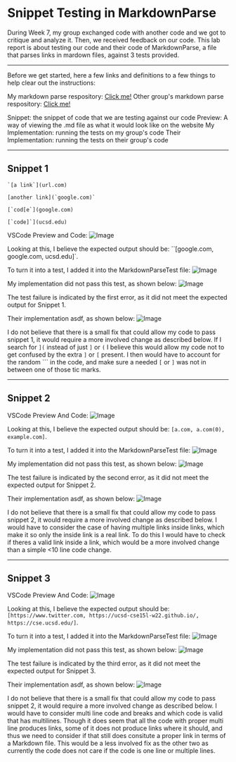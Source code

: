 # Snippet Testing in MarkdownParse
During Week 7, my group exchanged code with another code and we got to critique and analyze it. Then, we received feedback on our code. This lab report is about testing our code and their code of MarkdownParse, a file that parses links in mardown files, against 3 tests provided.

---
Before we get started, here a few links and definitions to a few things to help clear out the instructions:

My markdown parse respository: [Click me!](https://github.com/CaylinCat/CSE15L-Panther)
Other group's markdown parse respository: [Click me!](https://github.com/ShashankVenkatramani/markdown-parse)

Snippet: the snippet of code that we are testing against our code
Preview: A way of viewing the .md file as what it would look like on the website
My Implementation: running the tests on my group's code
Their Implementation: running the tests on their group's code

---
## Snippet 1

```
`[a link`](url.com)

[another link](`google.com)`

[`cod[e`](google.com)

[`code]`](ucsd.edu)
```
VSCode Preview and Code: ![Image](/labReport4Images/preview1.PNG)

Looking at this, I believe the expected output should be: ``\[google.com, google.com, ucsd.edu]`.

To turn it into a test, I added it into the MarkdownParseTest file:
![Image](/labReport4Images/addingtests1.PNG)

My implementation did not pass this test, as shown below:
![Image](/labReport4Images/runningcommands.PNG)

The test failure is indicated by the first error, as it did not meet the expected output for Snippet 1.

Their implementation asdf, as shown below:
![Image](/labReport4Images/runningcommands2.PNG)

I do not believe that there is a small fix that could allow my code to pass snippet 1, it would require a more involved change as described below. If I search for `](` instead of just `]` or `(` I believe this would allow my code not to get confused by the extra `]` or `[` present. I then would have to account for the random ``\` in the code, and make sure a needed `[` or `]` was not in between one of those tic marks.

---
## Snippet 2

VSCode Preview And Code: ![Image](/labReport4Images/preview2.PNG)

Looking at this, I believe the expected output should be: `[a.com, a.com(0), example.com]`.

To turn it into a test, I added it into the MarkdownParseTest file:
![Image](/labReport4Images/addingtests2.PNG)

My implementation did not pass this test, as shown below:
![Image](/labReport4Images/runningcommands.PNG)

The test failure is indicated by the second error, as it did not meet the expected output for Snippet 2.

Their implementation asdf, as shown below:
![Image](/labReport4Images/runningcommands2.PNG)

I do not believe that there is a small fix that could allow my code to pass snippet 2, it would require a more involved change as described below. I would have to consider the case of having multiple links inside links, which make it so only the inside link is a real link. To do this I would have to check if theres a valid link inside a link, which would be a more involved change than a simple <10 line code change.

---
## Snippet 3

VSCode Preview And Code: ![Image](/labReport4Images/preview3.PNG)

Looking at this, I believe the expected output should be: `[https://www.twitter.com, https://ucsd-cse15l-w22.github.io/, https://cse.ucsd.edu/]`.

To turn it into a test, I added it into the MarkdownParseTest file:
![Image](/labReport4Images/addingtests3.PNG)

My implementation did not pass this test, as shown below:
![Image](/labReport4Images/runningcommands.PNG)

The test failure is indicated by the third error, as it did not meet the expected output for Snippet 3.

Their implementation asdf, as shown below:
![Image](/labReport4Images/runningcommands2.PNG)

I do not believe that there is a small fix that could allow my code to pass snippet 2, it would require a more involved change as described below. I would have to consider multi line code and breaks and which code is valid that has multilines. Though it does seem that all the code with proper multi line produces links, some of it does not produce links where it should, and thus we need to consider if that still does consitute a proper link in terms of a Markdown file. This would be a less involved fix as the other two as currently the code does not care if the code is one line or multiple lines.
